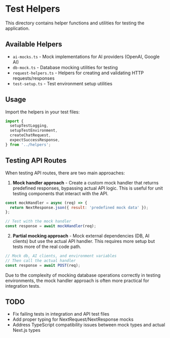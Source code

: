 # Test Helpers

This directory contains helper functions and utilities for testing the application.

## Available Helpers

- `ai-mocks.ts` - Mock implementations for AI providers (OpenAI, Google AI)
- `db-mock.ts` - Database mocking utilities for testing
- `request-helpers.ts` - Helpers for creating and validating HTTP requests/responses
- `test-setup.ts` - Test environment setup utilities

## Usage

Import the helpers in your test files:

```js
import {
  setupTestLogging,
  setupTestEnvironment,
  createChatRequest,
  expectSuccessResponse,
} from '../helpers';
```

## Testing API Routes

When testing API routes, there are two main approaches:

1. **Mock handler approach** - Create a custom mock handler that returns predefined responses, bypassing actual API logic. This is useful for unit testing components that interact with the API.

```js
const mockHandler = async (req) => {
  return NextResponse.json({ result: 'predefined mock data' });
};

// Test with the mock handler
const response = await mockHandler(req);
```

2. **Partial mocking approach** - Mock external dependencies (DB, AI clients) but use the actual API handler. This requires more setup but tests more of the real code path.

```js
// Mock db, AI clients, and environment variables
// Then call the actual handler
const response = await POST(req);
```

Due to the complexity of mocking database operations correctly in testing environments, the mock handler approach is often more practical for integration tests.

## TODO

- Fix failing tests in integration and API test files
- Add proper typing for NextRequest/NextResponse mocks
- Address TypeScript compatibility issues between mock types and actual Next.js types
